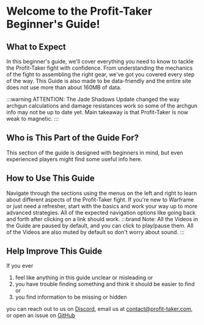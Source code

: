 # Welcome to the Profit-Taker Beginner's Guide!

## What to Expect

In this beginner's guide, we'll cover everything you need to know to tackle the Profit-Taker fight with confidence. From understanding the mechanics of the fight to assembling the right gear, we've got you covered every step of the way. This Guide is also made to be data-friendly and the entire site does not use more than about 160MB of data.

:::warning ATTENTION:
The Jade Shadows Update changed the way archgun calculations and damage resistances work so some of the archgun info may not be up to date yet. Main takeaway is that Profit-Taker is now weak to magnetic.
:::

## Who is This Part of the Guide For?

This section of the guide is designed with beginners in mind, but even experienced players might find some useful info here. 

## How to Use This Guide

Navigate through the sections using the menus on the left and right to learn about different aspects of the Profit-Taker fight. If you're new to Warframe or just need a refresher, start with the basics and work your way up to more advanced strategies. All of the expected navigation options like going back and forth after clicking on a link should work.
:::brand Note:
All the Videos in the Guide are paused by default, and you can click to play/pause them. All of the Videos are also muted by default so don't worry about sound.
:::

## Help Improve This Guide

If you ever 
1. feel like anything in this guide unclear or misleading or 
2. you have trouble finding something and think it should be easier to find or
3. you find information to be missing or hidden 

you can reach out to us on [Discord](https://discord.profit-taker.com), email us at [contact@profit-taker.com](mailto:contact@profit-taker.com), or open an issue on [GitHub](https://github.com/KalaayPT/Profit-Taker-Guide)
